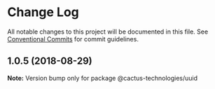 # Change Log

All notable changes to this project will be documented in this file.
See [Conventional Commits](https://conventionalcommits.org) for commit guidelines.

<a name="1.0.5"></a>

## 1.0.5 (2018-08-29)

**Note:** Version bump only for package @cactus-technologies/uuid
